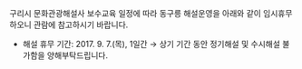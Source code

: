 구리시 문화관광해설사 보수교육 일정에 따라 동구릉 해설운영을 아래와 같이 임시휴무하오니 관람에 참고하시기 바랍니다.
- 해설 휴무 기간: 2017. 9. 7.(목), 1일간
→ 상기 기간 동안 정기해설 및 수시해설 불가함을 양해부탁드립니다.